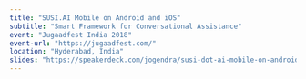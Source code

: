 ```yaml
---
title: "SUSI.AI Mobile on Android and iOS"
subtitle: "Smart Framework for Conversational Assistance"
event: "Jugaadfest India 2018"
event-url: "https://jugaadfest.com/"
location: "Hyderabad, India"
slides: "https://speakerdeck.com/jogendra/susi-dot-ai-mobile-on-android-and-ios"
---
```

